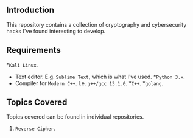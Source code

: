 ## Introduction

This repository contains a collection of cryptography and cybersecurity hacks I've found interesting to develop.

## Requirements

*`Kali Linux`.
* Text editor. E.g. `Sublime Text`, which is what I've used.
*`Python 3.x`.
* Compiler for `Modern C++`. I.e. `g++/gcc 13.1.0`.
*`C++`.
*`golang`.

## Topics Covered

Topics covered can be found in individual repositories.

1. `Reverse Cipher`.
